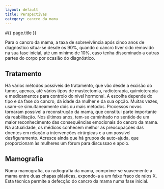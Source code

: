 ```yaml
---
layout: default
title: Perspectivas
category: cancro da mama
---
```


#{{ page.title }}

<p>Para o cancro da mama, a taxa de sobrevivência após cinco anos de diagnóstico situa-se desde os 90%, quando o cancro tiver sido removido na sua fase inicial, até um mínimo de 10%, caso tenha disseminado a outras partes do corpo por ocasião do diagnóstico. </p> 
<h2>Tratamento </h2> 
<p>Há vários métodos possíveis de tratamento, que vão desde a excisão do tumor, apenas, até vários tipos de mastectomia, radioterapia, quimioterapia e medicamentos para controlo do nível hormonal. A escolha depende do tipo e da fase do cancro, da idade da mulher e da sua opção. Muitas vezes, usam-se simultaneamente dois ou mais métodos. Processos novos tornaram possível a reconstrução da mama, que constitui parte importante da reabilitação. Nos últimos anos, tem-se caminhado no sentido de um maior reconhecimento das consequências emocionais do cancro da mama. Na actualidade, os médicos conhecem melhor as preocupações das doentes em relação a intervenções cirúrgicas e a um possível desfiguramento. Acresce ainda que há grupos de auto-ajuda, que proporcionam às mulheres um fórum para discussao e apoio.</p> 
<h2>Mamografia</h2> 
<p> Numa mamografia, ou radiografia da mama, comprime-se suavemente a mama entre duas chapas plásticas, expondo-a a um feixe fraco de raios X. Esta técnica permite a defecção do cancro da mama numa fase inicial.</p> 